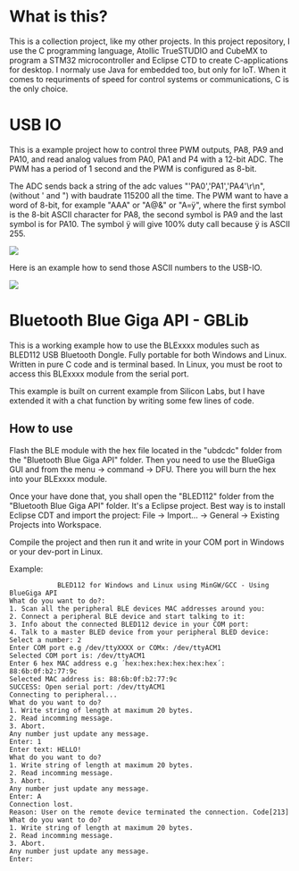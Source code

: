 # What is this?

This is a collection project, like my other projects. In this project repository, I use the C programming language, Atollic TrueSTUDIO and CubeMX to program a STM32 microcontroller and Eclipse CTD to create C-applications for desktop. I normaly use Java for embedded too, but only for IoT. When it comes to requriments of speed for control systems or communications, C is the only choice.

# USB IO
This is a example project how to control three PWM outputs, PA8, PA9 and PA10, and read analog values from PA0, PA1 and P4 
with a 12-bit ADC. The PWM has a period of 1 second and the PWM is configured as 8-bit.

The ADC sends back a string of the adc values "'PA0','PA1','PA4'\r\n", (without ' and ") with baudrate 115200 all the time. 
The PWM want to have a word of 8-bit, for example "AAA" or "A@&" or "A=ÿ", where the first symbol is the 8-bit ASCII character 
for PA8, the second symbol is PA9 and the last symbol is for PA10. The symbol ÿ will give 100% duty call because ÿ is ASCII 255.

![](https://github.com/DanielMartensson/Embedded-C-With-STM32/blob/master/USB-IO/USB-IO-STM32.jpg?raw=true)

Here is an example how to send those ASCII numbers to the USB-IO. 

![](https://github.com/DanielMartensson/Embedded-C-With-STM32/blob/master/USB-IO/USB-IO.png?raw=true)

# Bluetooth Blue Giga API - GBLib
This is a working example how to use the BLExxxx modules such as BLED112 USB Bluetooth Dongle. Fully portable for both Windows and Linux.
Written in pure C code and is terminal based. In Linux, you must be root to access this BLExxxx module from the serial port.

This example is built on current example from Silicon Labs, but I have extended it with a chat function by writing some few lines of code.

## How to use
Flash the BLE module with the hex file located in the "ubdcdc" folder from the "Bluetooth Blue Giga API" folder. Then you need to use the BlueGiga GUI and from the menu -> 
command -> DFU. There you will burn the hex into your BLExxxx module. 

Once your have done that, you shall open the "BLED112" folder from the "Bluetooth Blue Giga API" folder. It's a Eclipse project. Best way is to install Eclipse CDT 
and import the project: File -> Import... -> General -> Existing Projects into Workspace. 

Compile the project and then run it and write in your COM port in Windows or your dev-port in Linux.

Example:
```
			BLED112 for Windows and Linux using MinGW/GCC - Using BlueGiga API			
What do you want to do?:
1. Scan all the peripheral BLE devices MAC addresses around you: 
2. Connect a peripheral BLE device and start talking to it: 
3. Info about the connected BLED112 device in your COM port: 
4. Talk to a master BLED device from your peripheral BLED device: 
Select a number: 2
Enter COM port e.g /dev/ttyXXXX or COMx: /dev/ttyACM1
Selected COM port is: /dev/ttyACM1
Enter 6 hex MAC address e.g ´hex:hex:hex:hex:hex:hex´: 88:6b:0f:b2:77:9c
Selected MAC address is: 88:6b:0f:b2:77:9c
SUCCESS: Open serial port: /dev/ttyACM1
Connecting to peripheral...
What do you want to do?
1. Write string of length at maximum 20 bytes.
2. Read incomming message.
3. Abort.
Any number just update any message.
Enter: 1
Enter text: HELLO!
What do you want to do?
1. Write string of length at maximum 20 bytes.
2. Read incomming message.
3. Abort.
Any number just update any message.
Enter: A
Connection lost.
Reason: User on the remote device terminated the connection. Code[213]
What do you want to do?
1. Write string of length at maximum 20 bytes.
2. Read incomming message.
3. Abort.
Any number just update any message.
Enter: 
```
